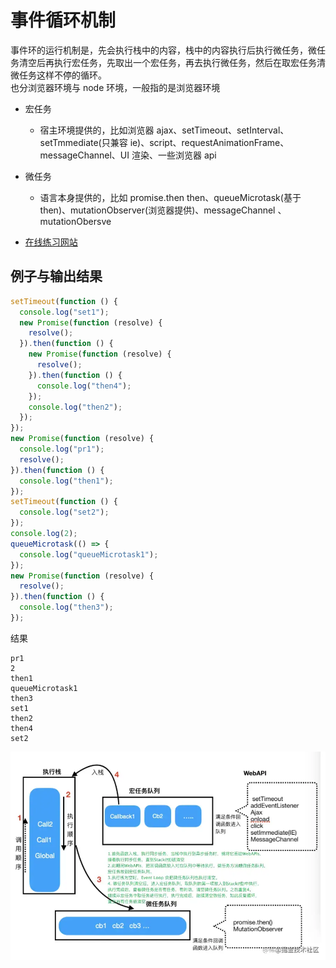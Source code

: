 # 事件循环机制

事件环的运行机制是，先会执行栈中的内容，栈中的内容执行后执行微任务，微任务清空后再执行宏任务，先取出一个宏任务，再去执行微任务，然后在取宏任务清微任务这样不停的循环。  
也分浏览器环境与 node 环境，一般指的是浏览器环境

- 宏任务
  - 宿主环境提供的，比如浏览器
    ajax、setTimeout、setInterval、setTmmediate(只兼容 ie)、script、requestAnimationFrame、messageChannel、UI 渲染、一些浏览器 api
- 微任务

  - 语言本身提供的，比如 promise.then
    then、queueMicrotask(基于 then)、mutationObserver(浏览器提供)、messageChannel 、mutationObersve

- [在线练习网站](http://jsv9000.app)

## 例子与输出结果

```js
setTimeout(function () {
  console.log("set1");
  new Promise(function (resolve) {
    resolve();
  }).then(function () {
    new Promise(function (resolve) {
      resolve();
    }).then(function () {
      console.log("then4");
    });
    console.log("then2");
  });
});
new Promise(function (resolve) {
  console.log("pr1");
  resolve();
}).then(function () {
  console.log("then1");
});
setTimeout(function () {
  console.log("set2");
});
console.log(2);
queueMicrotask(() => {
  console.log("queueMicrotask1");
});
new Promise(function (resolve) {
  resolve();
}).then(function () {
  console.log("then3");
});
```

结果

```text
pr1
2
then1
queueMicrotask1
then3
set1
then2
then4
set2
```

![eventLoop](/image/javascript/eventLoop/eventLoop.webp)
